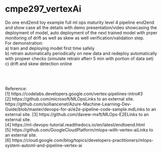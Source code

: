 # cmpe297_vertexAi
Do one end2end toy example full ml ops maturity level 4 pipeline end2end and show case all the details with demo presentation/video showcasing the deployment of model, auto deployment of the next trained model with prper monitoring of drift as well as skew as well verification/validation step.
</br>
For demonstration: </br>
a) train and deploying model first time safely </br>
b) retrain automatically periodically on new data and redeploy automatically with propeer checks  (simulate retrain afterr 5 min with portion of data set) </br>
c) drift and skew detection online </br>


</br>
</br>
</br>
Reference: </br>
[1] https://codelabs.developers.google.com/vertex-pipelines-intro#3 </br>
[2] https://github.com/microsoft/MLOpsLinks to an external site. </br>
https://github.com/solliancenet/Azure-Machine-Learning-Dev-Guide/blob/master/devops-for-ai/e2e-pipeline-code-sample.mdLinks to an external site.
[3] https://github.com/davew-msft/MLOps-E2ELinks to an external site. </br>
[4] https://ml-devops-tutorial.readthedocs.io/en/latest/endtoend.html </br>
[5] https://github.com/GoogleCloudPlatform/mlops-with-vertex-aiLinks to an external site. </br>
[6] https://cloud.google.com/blog/topics/developers-practitioners/mlops-system-automl-and-pipeline-vertex-ai </br>


